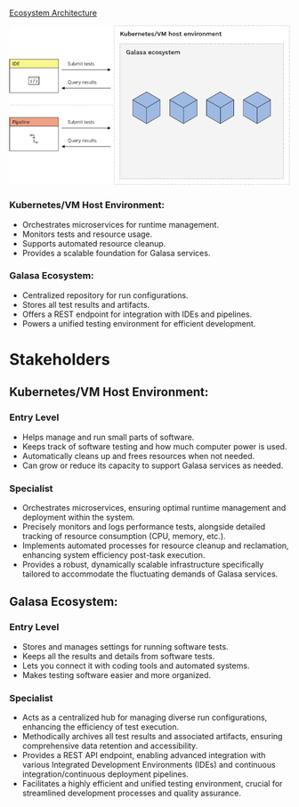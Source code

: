 [Ecosystem Architecture](https://galasa.dev/docs/ecosystem/architecture)

![Ecosystem Architecture](ecosystem_architecture.png)

### Kubernetes/VM Host Environment:
- Orchestrates microservices for runtime management.
- Monitors tests and resource usage.
- Supports automated resource cleanup.
- Provides a scalable foundation for Galasa services.

### Galasa Ecosystem:
- Centralized repository for run configurations.
- Stores all test results and artifacts.
- Offers a REST endpoint for integration with IDEs and pipelines.
- Powers a unified testing environment for efficient development.


# Stakeholders

## Kubernetes/VM Host Environment:

### Entry Level

- Helps manage and run small parts of software.
- Keeps track of software testing and how much computer power is used.
- Automatically cleans up and frees resources when not needed.
- Can grow or reduce its capacity to support Galasa services as needed.

### Specialist

- Orchestrates microservices, ensuring optimal runtime management and deployment within the system.
- Precisely monitors and logs performance tests, alongside detailed tracking of resource consumption (CPU, memory, etc.).
- Implements automated processes for resource cleanup and reclamation, enhancing system efficiency post-task execution.
- Provides a robust, dynamically scalable infrastructure specifically tailored to accommodate the fluctuating demands of Galasa services.

## Galasa Ecosystem:

### Entry Level
- Stores and manages settings for running software tests.
- Keeps all the results and details from software tests.
- Lets you connect it with coding tools and automated systems.
- Makes testing software easier and more organized.

### Specialist
- Acts as a centralized hub for managing diverse run configurations, enhancing the efficiency of test execution.
- Methodically archives all test results and associated artifacts, ensuring comprehensive data retention and accessibility.
- Provides a REST API endpoint, enabling advanced integration with various Integrated Development Environments (IDEs) and continuous integration/continuous deployment pipelines.
- Facilitates a highly efficient and unified testing environment, crucial for streamlined development processes and quality assurance.
